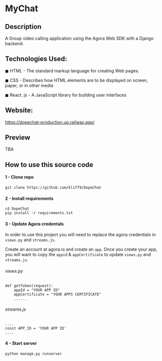 # MyChat

## Description

A Group video calling application using the Agora Web SDK with a Django backend.

## Technologies Used:
◼ HTML - The standard markup language for creating Web pages.

◼ CSS - Describes how HTML elements are to be displayed on screen, paper, or in other media

◼ React. js - A JavaScript library for building user interfaces

## Website:

https://dopechat-production.up.railway.app/

## Preview

TBA

## How to use this source code

#### 1 - Clone repo

```
git clone https://github.com/kliff9/DopeChat
```

#### 2 - Install requirements

```
cd DopeChat
pip install -r requirements.txt
```

#### 3 - Update Agora credentals

In order to use this project you will need to replace the agora credentials in `views.py` and `streams.js`.

Create an account at agora.io and create an `app`. Once you create your app, you will want to copy the `appid` & `appCertificate` to update `views.py` and `streams.js`.

###### views.py

```
def getToken(request):
    appId = "YOUR APP ID"
    appCertificate = "YOUR APPS CERTIFICATE"
    ......
```

###### streams.js

```
....
const APP_ID = 'YOUR APP ID'
....
```

#### 4 - Start server

```
python manage.py runserver
```
